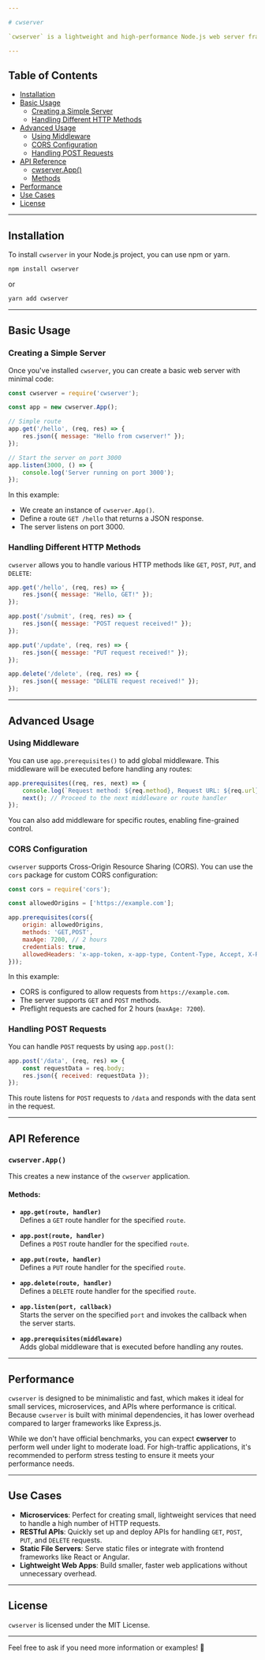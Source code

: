 ```yaml
---

# cwserver

`cwserver` is a lightweight and high-performance Node.js web server framework designed for building RESTful APIs and microservices. It provides a simple interface for routing, middleware management, and request handling. It is optimized for speed and minimal overhead, making it perfect for use cases where performance is critical.

---
```


## Table of Contents

- [Installation](#installation)
- [Basic Usage](#basic-usage)
  - [Creating a Simple Server](#creating-a-simple-server)
  - [Handling Different HTTP Methods](#handling-different-http-methods)
- [Advanced Usage](#advanced-usage)
  - [Using Middleware](#using-middleware)
  - [CORS Configuration](#cors-configuration)
  - [Handling POST Requests](#handling-post-requests)
- [API Reference](#api-reference)
  - [cwserver.App()](#cwserverapp)
  - [Methods](#methods)
- [Performance](#performance)
- [Use Cases](#use-cases)
- [License](#license)

---

## Installation

To install `cwserver` in your Node.js project, you can use npm or yarn.

```bash
npm install cwserver
```

or

```bash
yarn add cwserver
```

---

## Basic Usage

### Creating a Simple Server

Once you've installed `cwserver`, you can create a basic web server with minimal code:

```javascript
const cwserver = require('cwserver');

const app = new cwserver.App();

// Simple route
app.get('/hello', (req, res) => {
    res.json({ message: "Hello from cwserver!" });
});

// Start the server on port 3000
app.listen(3000, () => {
    console.log('Server running on port 3000');
});
```

In this example:
- We create an instance of `cwserver.App()`.
- Define a route `GET /hello` that returns a JSON response.
- The server listens on port 3000.

### Handling Different HTTP Methods

`cwserver` allows you to handle various HTTP methods like `GET`, `POST`, `PUT`, and `DELETE`:

```javascript
app.get('/hello', (req, res) => {
    res.json({ message: "Hello, GET!" });
});

app.post('/submit', (req, res) => {
    res.json({ message: "POST request received!" });
});

app.put('/update', (req, res) => {
    res.json({ message: "PUT request received!" });
});

app.delete('/delete', (req, res) => {
    res.json({ message: "DELETE request received!" });
});
```

---

## Advanced Usage

### Using Middleware

You can use `app.prerequisites()` to add global middleware. This middleware will be executed before handling any routes:

```javascript
app.prerequisites((req, res, next) => {
    console.log(`Request method: ${req.method}, Request URL: ${req.url}`);
    next(); // Proceed to the next middleware or route handler
});
```

You can also add middleware for specific routes, enabling fine-grained control.

### CORS Configuration

`cwserver` supports Cross-Origin Resource Sharing (CORS). You can use the `cors` package for custom CORS configuration:

```javascript
const cors = require('cors');

const allowedOrigins = ['https://example.com'];

app.prerequisites(cors({
    origin: allowedOrigins,
    methods: 'GET,POST',
    maxAge: 7200, // 2 hours
    credentials: true,
    allowedHeaders: 'x-app-token, x-app-type, Content-Type, Accept, X-Requested-With, remember-me'
}));
```

In this example:
- CORS is configured to allow requests from `https://example.com`.
- The server supports `GET` and `POST` methods.
- Preflight requests are cached for 2 hours (`maxAge: 7200`).

### Handling POST Requests

You can handle `POST` requests by using `app.post()`:

```javascript
app.post('/data', (req, res) => {
    const requestData = req.body;
    res.json({ received: requestData });
});
```

This route listens for `POST` requests to `/data` and responds with the data sent in the request.

---

## API Reference

### `cwserver.App()`

This creates a new instance of the `cwserver` application.

#### **Methods:**

- **`app.get(route, handler)`**  
  Defines a `GET` route handler for the specified `route`.
  
- **`app.post(route, handler)`**  
  Defines a `POST` route handler for the specified `route`.
  
- **`app.put(route, handler)`**  
  Defines a `PUT` route handler for the specified `route`.
  
- **`app.delete(route, handler)`**  
  Defines a `DELETE` route handler for the specified `route`.
  
- **`app.listen(port, callback)`**  
  Starts the server on the specified `port` and invokes the callback when the server starts.

- **`app.prerequisites(middleware)`**  
  Adds global middleware that is executed before handling any routes.

---

## Performance

`cwserver` is designed to be minimalistic and fast, which makes it ideal for small services, microservices, and APIs where performance is critical. Because `cwserver` is built with minimal dependencies, it has lower overhead compared to larger frameworks like Express.js.

While we don't have official benchmarks, you can expect **cwserver** to perform well under light to moderate load. For high-traffic applications, it's recommended to perform stress testing to ensure it meets your performance needs.

---

## Use Cases

- **Microservices**: Perfect for creating small, lightweight services that need to handle a high number of HTTP requests.
- **RESTful APIs**: Quickly set up and deploy APIs for handling `GET`, `POST`, `PUT`, and `DELETE` requests.
- **Static File Servers**: Serve static files or integrate with frontend frameworks like React or Angular.
- **Lightweight Web Apps**: Build smaller, faster web applications without unnecessary overhead.

---

## License

`cwserver` is licensed under the MIT License.

---

Feel free to ask if you need more information or examples! 🚀